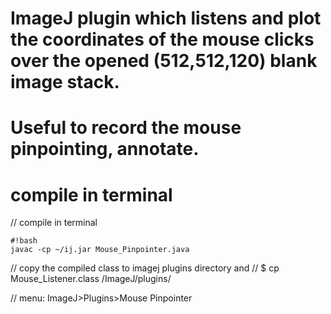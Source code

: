 # ImageJ plugin which listens and plot the coordinates of the mouse clicks over the opened (512,512,120) blank image stack. 
# Useful to record the mouse pinpointing, annotate.
# compile in terminal
// compile in terminal

```
#!bash
javac -cp ~/ij.jar Mouse_Pinpointer.java

```

// copy the compiled class to imagej plugins directory and
// $ cp Mouse_Listener.class /ImageJ/plugins/

// menu: ImageJ>Plugins>Mouse Pinpointer